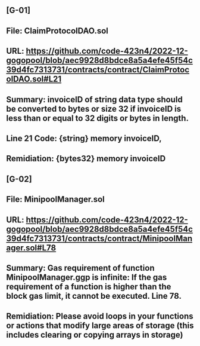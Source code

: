 ## [G-01]
## File: ClaimProtocolDAO.sol
## URL: https://github.com/code-423n4/2022-12-gogopool/blob/aec9928d8bdce8a5a4efe45f54c39d4fc7313731/contracts/contract/ClaimProtocolDAO.sol#L21
## Summary: invoiceID of string data type should be converted to bytes or size 32 if invoiceID is less than or equal to 32 digits or bytes in length.
## Line 21 Code: {string} memory invoiceID,
## Remidiation: {bytes32} memory invoiceID

## [G-02]
## File: MinipoolManager.sol
## URL: https://github.com/code-423n4/2022-12-gogopool/blob/aec9928d8bdce8a5a4efe45f54c39d4fc7313731/contracts/contract/MinipoolManager.sol#L78 
## Summary: Gas requirement of function MinipoolManager.ggp is infinite: If the gas requirement of a function is higher than the block gas limit, it cannot be executed. Line 78. 
## Remidiation: Please avoid loops in your functions or actions that modify large areas of storage (this includes clearing or copying arrays in storage)